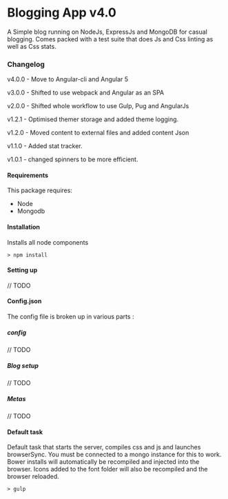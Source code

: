 # Blogging App v4.0

A Simple blog running on NodeJs, ExpressJs and MongoDB for casual blogging.
Comes packed with a test suite that does Js and Css linting as well as Css stats.

### Changelog

v4.0.0 - Move to Angular-cli and Angular 5

v3.0.0 - Shifted to use webpack and Angular as an SPA

v2.0.0 - Shifted whole workflow to use Gulp, Pug and AngularJs

v1.2.1 - Optimised themer storage and added theme logging.

v1.2.0 - Moved content to external files and added content Json

v1.1.0 - Added stat tracker.

v1.0.1 - changed spinners to be more efficient.

#### Requirements
This package requires:
* Node
* Mongodb

#### Installation
Installs all node components
```shell
> npm install
```

#### Setting up
// TODO

#### Config.json
The config file is broken up in various parts :

##### config
// TODO

##### Blog setup
// TODO

##### Metas
// TODO

#### Default task
Default task that starts the server, compiles css and js and launches browserSync. You must be connected to a mongo instance for this to work.
Bower installs will automatically be recompiled and injected into the browser.
Icons added to the font folder will also be recompiled and the browser reloaded.
```shell
> gulp
```

